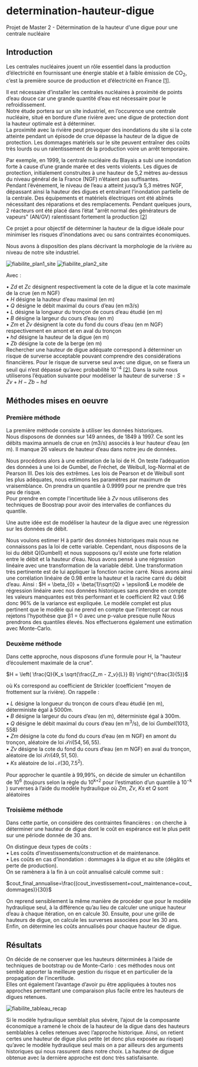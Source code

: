 # determination-hauteur-digue
Projet de Master 2 - Détermination de la hauteur d'une digue pour une centrale nucléaire

## Introduction

Les centrales nucléaires jouent un rôle essentiel dans la production d’électricité en fournissant
une énergie stable et à faible émission de CO<sub>2</sub>, c’est la première source de production et
d’électricité en France [[1]](https://www.edf.fr/groupe-edf/comprendre/production/nucleaire/nucleaire-en-chiffres).  

Il est nécessaire d’installer les centrales nucléaires à proximité de
points d’eau douce car une grande quantité d’eau est nécessaire pour le refroidissement.  
Notre étude portera sur un site industriel, en l’occurence une centrale nucléaire, situé en bordure
d’une rivière avec une digue de protection dont la hauteur optimale est à déterminer.  
La
proximité avec la rivière peut provoquer des inondations du site si la cote atteinte pendant un
épisode de crue dépasse la hauteur de la digue de protection. Les dommages matériels sur le
site peuvent entraîner des coûts très lourds ou un ralentissement de la production voire un arrêt
temporaire.  

Par exemple, en 1999, la centrale nucléaire du Blayais a subi une inondation forte à cause d’une
grande marée et des vents violents. Les digues de protection, initialement construites à une
hauteur de 5,2 mètres au-dessus du niveau général de la France (NGF) n’étaient pas suffisantes.  
Pendant l’événement, le niveau de l’eau a atteint jusqu’à 5,3 mètres NGF, dépassant ainsi la
hauteur des digues et entraînant l’inondation partielle de la centrale. Des équipements et
matériels électriques ont été abîmés nécessitant des réparations et des remplacements. Pendant
quelques jours, 2 réacteurs ont été placé dans l’état "arrêt normal des générateurs de vapeurs"
(AN/GV) ralentissant fortement la production [[2]](https://www.irsn.fr/actualites/linondation-centrale-blayais-decembre-1999)  

Ce projet a pour objectif de déterminer la hauteur de la digue idéale pour minimiser les risques
d’inondations avec ou sans contraintes économiques.  

Nous avons à disposition des plans décrivant la morphologie de la rivière au niveau de notre
site industriel.  

![fiabilite_plan1_site](https://github.com/user-attachments/assets/5b23d58c-b968-41b0-8b2d-cf4246fb6de8)
![fiabilite_plan2_site](https://github.com/user-attachments/assets/8d3cd856-289d-4b77-a28c-d7f87ee779d2)

Avec :  

• $Zd$ et $Zc$ désignent respectivement la cote de la digue et la cote maximale de la crue (en
m NGF)  
• $H$ désigne la hauteur d’eau maximal (en m)  
• $Q$ désigne le débit maximal du cours d’eau (en m3/s)  
• $L$ désigne la longueur du tronçon de cours d’eau étudié (en m)  
• $B$ désigne la largeur du cours d’eau (en m)  
• $Zm$ et $Zv$ désignent la cote du fond du cours d’eau (en m NGF) respectivement en amont
et en aval du tronçon  
• $hd$ désigne la hauteur de la digue (en m)  
• $Zb$ désigne la cote de la berge (en m)  
Rechercher une hauteur de digue adéquate correspond à déterminer un risque de surverse
acceptable pouvant comprendre des considérations financières. Pour le risque de surverse seul
avec une digue, on se fixera un seuil qui n’est dépassé qu’avec probabilité 10<sup>−4</sup>
[[2]](https://www.lufi.uni-hannover.de/fileadmin/lufi/publications/63_littoral_2002_279.pdf).
Dans la suite nous utiliserons l’équation suivante pour modéliser la hauteur de surverse :
$S = Zv + H − Zb − hd$

## Méthodes mises en oeuvre

### Première méthode

La première méthode consiste à utiliser les données historiques.  
Nous disposons de données sur 149 années, de 1849 à 1997. Ce sont les débits maxima annuels
de crue en (m3/s) associés à leur hauteur d’eau (en m). Il manque 26 valeurs de hauteur d’eau
dans notre jeu de données.  

Nous procédons alors à une estimation de la loi de H. On teste l’adéquation des données à une loi de Gumbel, de Fréchet, de Weibull, log-Normal et de
Pearson III. Des lois des extrêmes.
Les lois de Pearson et de Weibull sont les plus adéquates, nous estimons les paramètres par maximum de vraisemblance.
On prendra un quantile à 0.9999 pour ne prendre que très peu de risque.  
Pour prendre en compte l'incertitude liée à $Zv$ nous utiliserons des techniques de Boostrap pour avoir des intervalles de confiances du quantile.  

Une autre idée est de modéliser la hauteur de la digue avec une régression sur les données de débit.

Nous voulons estimer H à partir des données historiques mais nous ne connaissons pas la loi
de cette variable. Cependant, nous disposons de la loi du débit Q(Gumbell) et nous
supposons qu’il existe une forte relation entre le débit et la hauteur d’eau. Nous avons pensé
à une régression linéaire avec une transformation de la variable débit. Une transformation très
pertinente est de lui appliquer la fonction racine carré. Nous avons ainsi une corrélation linéaire
de 0.98 entre la hauteur et la racine carré du débit d’eau. Ainsi :
$H = \beta_{0} + \beta{1}\sqrt{Q} + \epsilon$
Le modèle de régression linéaire avec nos données historiques sans prendre en compte les valeurs
manquantes est très performant et le coefficient R2 vaut 0.96 donc 96% de la variance est
expliquée. Le modèle complet est plus pertinent que le modèle qui ne prend en compte que
l’intercept car nous rejetons l’hypothèse que β1 = 0 avec une p-value presque nulle
Nous prendrons des quantiles élevés.
Nos effectuerons également une estimation avec Monte-Carlo.

### Deuxème méthode

Dans cette approche, nous disposons d’une formule pour H, la "hauteur d’écoulement maximale
de la crue".

$H = \left( \frac{Q}{K_s \sqrt{\frac{Z_m - Z_v}{L}} B} \right)^{\frac{3}{5}}$


où Ks correspond au coefficient de Strickler (coefficient "moyen de frottement sur la rivière).
On rappelle :  

• $L$ désigne la longueur du tronçon de cours d’eau étudié (en m), déterministe égal à 5000m.  
• $B$ désigne la largeur du cours d’eau (en m), déterministe égal à 300m.  
• $Q$ désigne le débit maximal du cours d’eau (en m$^3$/s), de loi $Gumbel(1013,558)$  
• $Zm$ désigne la cote du fond du cours d’eau (en m NGF) en amont du tronçon, aléatoire
de loi $\mathcal{T}ri(54, 56, 55)$.  
• $Zv$ désigne la cote du fond du cours d’eau (en m NGF) en aval du tronçon, aléatoire de
loi $\mathcal{T}ri(49, 51, 50)$.  
• $Ks$ aléatoire de loi $\mathcal{N}(30, 7.5^2)$.  

Pour approcher le quantile à 99,99%, on décide de simuler un échantillon de 10<sup>6</sup>
(toujours
selon la règle du 10<sup>k+2</sup> pour l’estimation d’un quantile à 10<sup>−k</sup>
) surverses à l’aide du modèle
hydraulique où $Zm$, $Zv$, $Ks$ et $Q$ sont aléatoires

### Troisième méthode

Dans cette partie, on considère des contraintes financières : on cherche à déterminer une hauteur
de digue dont le coût en espérance est le plus petit sur une période donnée de 30 ans.

On distingue deux types de coûts :  
• Les coûts d’investissements/construction et de maintenance.  
• Les coûts en cas d’inondation : dommages à la digue et au site (dégâts et perte de
production).  
On se ramènera à la fin à un coût annualisé calculé comme suit :  

$cout_final_annualise=\frac{(cout_investissement+cout_maintenance+cout_dommages)}{30}$

On reprend sensiblement la même manière de procéder que pour le modèle hydraulique seul, à
la différence qu’au lieu de calculer une unique hauteur d’eau à chaque itération, on en calcule
30. Ensuite, pour une grille de hauteurs de digue, on calcule les surverses associées pour les 30
ans. Enfin, on détermine les coûts annualisés pour chaque hauteur de digue.

## Résultats

On décide de ne conserver que les hauteurs déterminées à l’aide de techniques de bootstrap ou
de Monte-Carlo : ces méthodes nous ont semblé apporter la meilleure gestion du risque et en
particulier de la propagation de l’incertitude.  
Elles ont également l’avantage d’avoir pu être
appliquées à toutes nos approches permettant une comparaison plus facile entre les hauteurs
de digues retenues.

![fiabilite_tableau_recap](https://github.com/user-attachments/assets/77b393b4-72db-4419-90f2-8d66261df626)

Si le modèle hydraulique semblait plus sévère, l’ajout de la composante économique a ramené le
choix de la hauteur de la digue dans des hauteurs semblables à celles retenues avec l’approche
historique. Ainsi, on retient certes une hauteur de digue plus petite (et donc plus exposée au
risque) qu’avec le modèle hydraulique seul mais on a par ailleurs des arguments historiques qui
nous rassurent dans notre choix. La hauteur de digue obtenue avec la dernière approche est
donc très satisfaisante.
